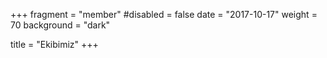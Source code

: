 +++
fragment = "member"
#disabled = false
date = "2017-10-17"
weight = 70
background = "dark"

title = "Ekibimiz"
+++
